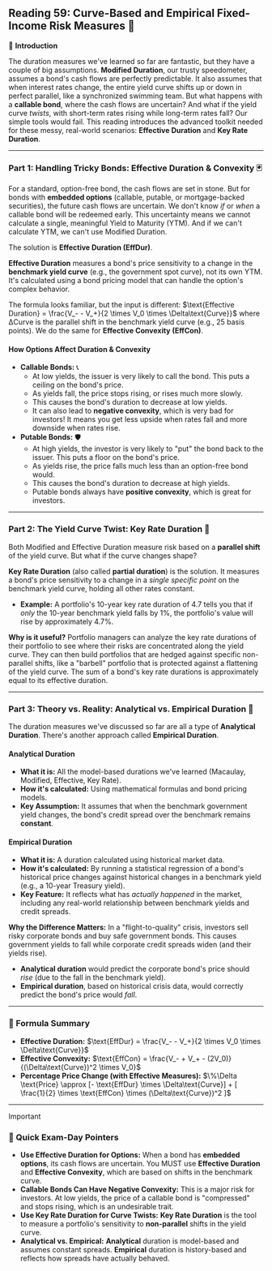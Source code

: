 ## Reading 59: Curve-Based and Empirical Fixed-Income Risk Measures 🧩

🎯 **Introduction**

The duration measures we've learned so far are fantastic, but they have a couple of big assumptions. **Modified Duration**, our trusty speedometer, assumes a bond's cash flows are perfectly predictable. It also assumes that when interest rates change, the entire yield curve shifts up or down in perfect parallel, like a synchronized swimming team. But what happens with a **callable bond**, where the cash flows are uncertain? And what if the yield curve *twists*, with short-term rates rising while long-term rates fall? Our simple tools would fail. This reading introduces the advanced toolkit needed for these messy, real-world scenarios: **Effective Duration** and **Key Rate Duration**.

---

### Part 1: Handling Tricky Bonds: Effective Duration & Convexity 🃏

For a standard, option-free bond, the cash flows are set in stone. But for bonds with **embedded options** (callable, putable, or mortgage-backed securities), the future cash flows are uncertain. We don't know *if* or *when* a callable bond will be redeemed early. This uncertainty means we cannot calculate a single, meaningful Yield to Maturity (YTM). And if we can't calculate YTM, we can't use Modified Duration.

The solution is **Effective Duration (EffDur)**.

**Effective Duration** measures a bond's price sensitivity to a change in the **benchmark yield curve** (e.g., the government spot curve), not its own YTM. It's calculated using a bond pricing model that can handle the option's complex behavior.

The formula looks familiar, but the input is different:
$\text{Effective Duration} = \frac{V_- - V_+}{2 \times V_0 \times \Delta\text{Curve}}$
where ΔCurve is the parallel shift in the benchmark yield curve (e.g., 25 basis points). We do the same for **Effective Convexity (EffCon)**.

#### **How Options Affect Duration & Convexity**

* **Callable Bonds:** 📞
    * At low yields, the issuer is very likely to call the bond. This puts a ceiling on the bond's price.
    * As yields fall, the price stops rising, or rises much more slowly.
    * This causes the bond's duration to decrease at low yields.
    * It can also lead to **negative convexity**, which is very bad for investors! It means you get less upside when rates fall and more downside when rates rise.
* **Putable Bonds:** 🛡️
    * At high yields, the investor is very likely to "put" the bond back to the issuer. This puts a floor on the bond's price.
    * As yields rise, the price falls much less than an option-free bond would.
    * This causes the bond's duration to decrease at high yields.
    * Putable bonds always have **positive convexity**, which is great for investors.

---

### Part 2: The Yield Curve Twist: Key Rate Duration 🔑

Both Modified and Effective Duration measure risk based on a **parallel shift** of the yield curve. But what if the curve changes shape?



**Key Rate Duration** (also called **partial duration**) is the solution. It measures a bond's price sensitivity to a change in a *single specific point* on the benchmark yield curve, holding all other rates constant.

* **Example:** A portfolio's 10-year key rate duration of 4.7 tells you that if *only* the 10-year benchmark yield falls by 1%, the portfolio's value will rise by approximately 4.7%.

**Why is it useful?**
Portfolio managers can analyze the key rate durations of their portfolio to see where their risks are concentrated along the yield curve. They can then build portfolios that are hedged against specific non-parallel shifts, like a "barbell" portfolio that is protected against a flattening of the yield curve. The sum of a bond's key rate durations is approximately equal to its effective duration.

---

### Part 3: Theory vs. Reality: Analytical vs. Empirical Duration 🔬

The duration measures we've discussed so far are all a type of **Analytical Duration**. There's another approach called **Empirical Duration**.

#### **Analytical Duration**

* **What it is:** All the model-based durations we've learned (Macaulay, Modified, Effective, Key Rate).
* **How it's calculated:** Using mathematical formulas and bond pricing models.
* **Key Assumption:** It assumes that when the benchmark government yield changes, the bond's credit spread over the benchmark remains **constant**.

#### **Empirical Duration**

* **What it is:** A duration calculated using historical market data.
* **How it's calculated:** By running a statistical regression of a bond's historical price changes against historical changes in a benchmark yield (e.g., a 10-year Treasury yield).
* **Key Feature:** It reflects what has *actually happened* in the market, including any real-world relationship between benchmark yields and credit spreads.

**Why the Difference Matters:**
In a "flight-to-quality" crisis, investors sell risky corporate bonds and buy safe government bonds. This causes government yields to fall while corporate credit spreads widen (and their yields rise).
* **Analytical duration** would predict the corporate bond's price should *rise* (due to the fall in the benchmark yield).
* **Empirical duration**, based on historical crisis data, would correctly predict the bond's price would *fall*.

---

### 🧪 Formula Summary

* **Effective Duration:** $\text{EffDur} = \frac{V_- - V_+}{2 \times V_0 \times \Delta\text{Curve}}$
* **Effective Convexity:** $\text{EffCon} = \frac{V_- + V_+ - (2V_0)}{(\Delta\text{Curve})^2 \times V_0}$
* **Percentage Price Change (with Effective Measures):**
    $\%\Delta \text{Price} \approx [- \text{EffDur} \times \Delta\text{Curve}] + [ \frac{1}{2} \times \text{EffCon} \times (\Delta\text{Curve})^2 ]$

---

> [!IMPORTANT]
> ### 🎯 Quick Exam-Day Pointers
>
> * **Use Effective Duration for Options:** When a bond has **embedded options**, its cash flows are uncertain. You MUST use **Effective Duration** and **Effective Convexity**, which are based on shifts in the benchmark curve.
> * **Callable Bonds Can Have Negative Convexity:** This is a major risk for investors. At low yields, the price of a callable bond is "compressed" and stops rising, which is an undesirable trait.
> * **Use Key Rate Duration for Curve Twists:** **Key Rate Duration** is the tool to measure a portfolio's sensitivity to **non-parallel** shifts in the yield curve.
> * **Analytical vs. Empirical:** **Analytical** duration is model-based and assumes constant spreads. **Empirical** duration is history-based and reflects how spreads have actually behaved.